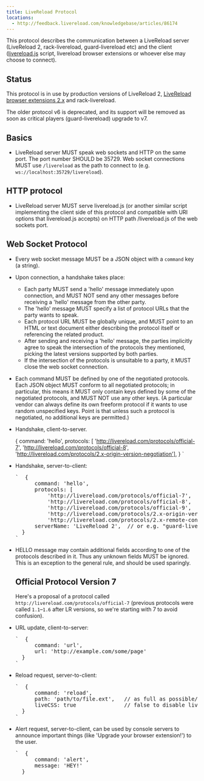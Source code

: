 ```yaml
---
title: LiveReload Protocol
locations:
  - http://feedback.livereload.com/knowledgebase/articles/86174
---
```


This protocol describes the communication between a LiveReload server (LiveReload 2, rack-livereload, guard-livereload etc) and the client ([livereload.js](https://github.com/livereload/livereload-js) script, livereload browser extensions or whoever else may choose to connect).

## Status

This protocol is in use by production versions of LiveReload 2, [LiveReload browser extensions 2.x](http://go.livereload.com/extensions)&nbsp;and rack-livereload.

The older protocol v6 is deprecated, and its support will be removed as soon as critical players (guard-livereload) upgrade to v7.

## Basics

*   LiveReload server MUST speak web sockets and HTTP on the same port. The port number SHOULD be 35729\. Web socket connections MUST use `/livereload` as the path to connect to (e.g. `ws://localhost:35729/livereload`).

## HTTP protocol

*   LiveReload server MUST serve livereload.js (or another similar script implementing the client side of this protocol and compatible with URI options that livereload.js accepts) on HTTP path /livereload.js of the web sockets port.

## Web Socket Protocol

*   Every web socket message MUST be a JSON object with a `command` key (a string).

*   Upon connection, a handshake takes place:

    *   Each party MUST send a 'hello' message immediately upon connection, and MUST NOT send any other messages before receiving a 'hello' message from the other party.
    *   The 'hello' message MUST specify a list of protocol URLs that the party wants to speak.
    *   Each protocol URL MUST be globally unique, and MUST point to an HTML or text document either describing the protocol itself or referencing the related product.
    *   After sending and receiving a 'hello' message, the parties implicitly agree to speak the intersection of the protocols they mentioned, picking the latest versions supported by both parties.
    *   If the intersection of the protocols is unsuitable to a party, it MUST close the web socket connection.

*   Each command MUST be defined by one of the negotiated protocols. Each JSON object MUST conform to all negotiated protocols; in particular, this means it MUST only contain keys defined by some of the negotiated protocols, and MUST NOT use any other keys. (A particular vendor can always define its own freeform protocol if it wants to use random unspecified keys. Point is that unless such a protocol is negotiated, no additional keys are permitted.)

*   Handshake, client-to-server.

      {
          command: 'hello',
          protocols: [
              'http://livereload.com/protocols/official-7',
              'http://livereload.com/protocols/official-8',
              'http://livereload.com/protocols/2.x-origin-version-negotiation'],
      }
    `</pre>
*   Handshake, server-to-client:
    <pre>`  {
          command: 'hello',
          protocols: [
              'http://livereload.com/protocols/official-7',
              'http://livereload.com/protocols/official-8',
              'http://livereload.com/protocols/official-9',
              'http://livereload.com/protocols/2.x-origin-version-negotiation',
              'http://livereload.com/protocols/2.x-remote-control'],
          serverName: 'LiveReload 2',  // or e.g. "guard-livereload"; string suitable for "Connected to %s" message
      }
    `</pre>
*   HELLO message may contain additional fields according to one of the protocols described in it. Thus any unknown fields MUST be ignored. This is an exception to the general rule, and should be used sparingly.

    ## Official Protocol Version 7

    Here's a proposal of a protocol called `http://livereload.com/protocols/official-7` (previous protocols were called `1.1`–`1.6` after LR versions, so we're starting with 7 to avoid confusion).

*   URL update, client-to-server:
    <pre>`  {
          command: 'url',
          url: 'http://example.com/some/page'
      }
    `</pre>
*   Reload request, server-to-client:
    <pre>`  {
          command: 'reload',
          path: 'path/to/file.ext',   // as full as possible/known, absolute path preferred, file name only is OK
          liveCSS: true               // false to disable live CSS refresh
      }
    `</pre>
*   Alert request, server-to-client, can be used by console servers to announce important things (like 'Upgrade your browser extension!') to the user.
    <pre>`  {
          command: 'alert',
          message: 'HEY!'
      }